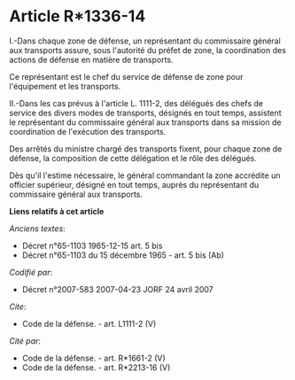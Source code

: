 # Article R*1336-14

I.-Dans chaque zone de défense, un représentant du commissaire général aux transports assure, sous l'autorité du préfet de
zone, la coordination des actions de défense en matière de transports. 

Ce représentant est le chef du service de défense de zone pour l'équipement et les transports. 

II.-Dans les cas prévus à l'article L. 1111-2, des délégués des chefs de service des divers modes de transports, désignés en
tout temps, assistent le représentant du commissaire général aux transports dans sa mission de coordination de l'exécution
des transports. 

Des arrêtés du ministre chargé des transports fixent, pour chaque zone de défense, la composition de cette délégation et le
rôle des délégués. 

Dès qu'il l'estime nécessaire, le général commandant la zone accrédite un officier supérieur, désigné en tout temps, auprès
du représentant du commissaire général aux transports.

**Liens relatifs à cet article**

_Anciens textes_:

  - Décret n°65-1103 1965-12-15 art. 5 bis
  - Décret n°65-1103 du 15 décembre 1965 - art. 5 bis (Ab)

_Codifié par_:

  - Décret n°2007-583 2007-04-23 JORF 24 avril 2007

_Cite_:

  - Code de la défense. - art. L1111-2 (V)

_Cité par_:

  - Code de la défense. - art. R*1661-2 (V)
  - Code de la défense. - art. R*2213-16 (V)
